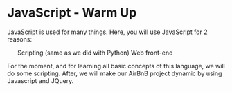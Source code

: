 <h1>JavaScript - Warm Up</h1>

<p>
JavaScript is used for many things. Here, you will use JavaScript for 2 reasons:
<ul>
	Scripting (same as we did with Python)
	Web front-end
</ul>
For the moment, and for learning all basic concepts of this language, we will do some scripting. 
After, we will make our AirBnB project dynamic by using Javascript and JQuery.
</p>
